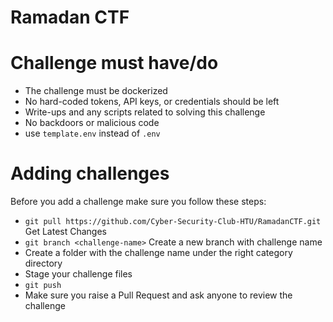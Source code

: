 # Ramadan CTF

# Challenge must have/do
- The challenge must be dockerized 
- No hard-coded tokens, API keys, or credentials should be left 
- Write-ups and any scripts related to solving this challenge 
- No backdoors or malicious code 
- use `template.env` instead of `.env` 

# Adding challenges
Before you add a challenge make sure you follow these steps:
- `git pull https://github.com/Cyber-Security-Club-HTU/RamadanCTF.git` Get Latest Changes 
- `git branch <challenge-name>` Create a new branch with challenge name
- Create a folder with the challenge name under the right category directory
- Stage your challenge files 
- `git push`
- Make sure you raise a Pull Request and ask anyone to review the challenge
